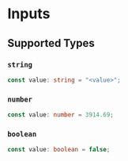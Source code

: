 # Inputs


## Supported Types

### `string`

```typescript
const value: string = "<value>";
```

### `number`

```typescript
const value: number = 3914.69;
```

### `boolean`

```typescript
const value: boolean = false;
```

